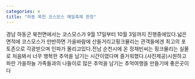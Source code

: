 ```yaml
---
categories: e
title: "하동 북천 코스모스 메밀축제 한창"
---
```

경남 하동군 북천면에서는 코스모스가 9월 17일부터 10월 3일까지 진행중에있다.넓은 면적에 코스모스가 만반하면 가을바람에 산들거리고핑크뮬리는 관객들에겐 최고의 포토존으로 각광받으며 인파가 몰리고있다.전남 순천시에 온 정채빈씨는 핑크뮬리는 실물로 처음봐서 너무 행복한 추억을 남기는 시간이였다며 즐거워했다.(사진제공)시원하고 파란 가을하늘 가족들과의 나들이로 많은 추억을 남기는 추억여행을 만들기에 좋은곳이다